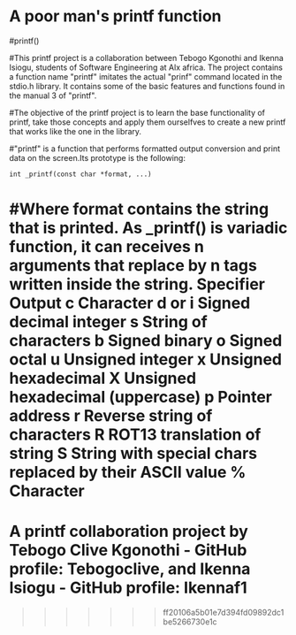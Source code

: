 # A poor man's printf function 

#printf()

#This printf project is a collaboration between Tebogo Kgonothi and Ikenna Isiogu, students of Software Engineering at Alx africa. The project contains a function name "printf" imitates the actual "prinf" command located in the stdio.h library. It contains some of the basic features and functions found in the manual 3 of "printf".

#The objective of the printf project is to learn the base functionality of printf, take those concepts and apply them ourselfves to create a new printf that works like the one in the library.

#"printf" is a function that performs formatted output conversion and print data on the screen.Its prototype is the following:

	int _printf(const char *format, ...)

#Where format contains the string that is printed. As _printf() is variadic function, it can receives n arguments that replace by n tags written inside the string.
Specifier	Output
c	Character
d or i	Signed decimal integer
s	String of characters
b	Signed binary
o	Signed octal
u	Unsigned integer
x	Unsigned hexadecimal
X	Unsigned hexadecimal (uppercase)
p	Pointer address
r	Reverse string of characters
R	ROT13 translation of string
S	String with special chars replaced by their ASCII value
%	Character
=======
# A printf collaboration project by Tebogo Clive Kgonothi - GitHub profile: Tebogoclive, and Ikenna Isiogu - GitHub profile: Ikennaf1
>>>>>>> ff20106a5b01e7d394fd09892dc1be5266730e1c
